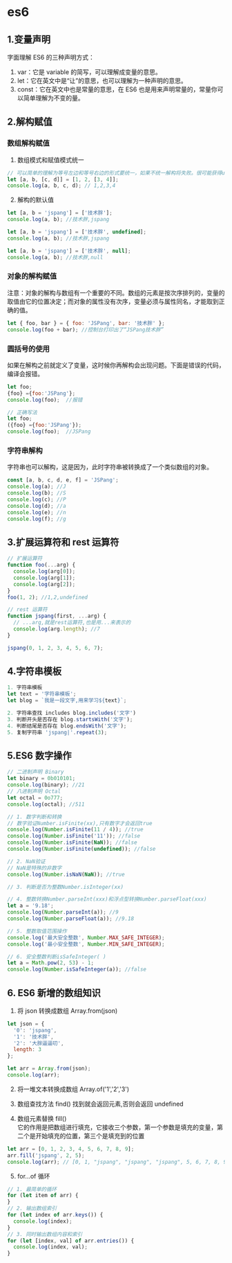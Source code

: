 # es6

## 1.变量声明

字面理解 ES6 的三种声明方式：

1. var：它是 variable 的简写，可以理解成变量的意思。
2. let：它在英文中是“让”的意思，也可以理解为一种声明的意思。
3. const：它在英文中也是常量的意思，在 ES6 也是用来声明常量的，常量你可以简单理解为不变的量。

## 2.解构赋值

### 数组解构赋值

1. 数组模式和赋值模式统一

```js
// 可以简单的理解为等号左边和等号右边的形式要统一，如果不统一解构将失败。很可能获得undefined或者直接报错
let [a, b, [c, d]] = [1, 2, [3, 4]];
console.log(a, b, c, d); // 1,2,3,4
```

2. 解构的默认值

```js
let [a, b = 'jspang'] = ['技术胖'];
console.log(a, b); //技术胖,jspang

let [a, b = 'jspang'] = ['技术胖', undefined];
console.log(a, b); //技术胖,jspang

let [a, b = 'jspang'] = ['技术胖', null];
console.log(a, b); //技术胖,null
```

### 对象的解构赋值

注意：对象的解构与数组有一个重要的不同。数组的元素是按次序排列的，变量的取值由它的位置决定；而对象的属性没有次序，变量必须与属性同名，才能取到正确的值。

```js
let { foo, bar } = { foo: 'JSPang', bar: '技术胖' };
console.log(foo + bar); //控制台打印出了“JSPang技术胖”
```

### 圆括号的使用

如果在解构之前就定义了变量，这时候你再解构会出现问题。下面是错误的代码，编译会报错。

```js
let foo;
{foo} ={foo:'JSPang'};
console.log(foo);  //报错

// 正确写法
let foo;
({foo} ={foo:'JSPang'});
console.log(foo);  //JSPang
```

### 字符串解构

字符串也可以解构，这是因为，此时字符串被转换成了一个类似数组的对象。

```js
const [a, b, c, d, e, f] = 'JSPang';
console.log(a); //J
console.log(b); //S
console.log(c); //P
console.log(d); //a
console.log(e); //n
console.log(f); //g
```

## 3.扩展运算符和 rest 运算符

```js
// 扩展运算符
function foo(...arg) {
  console.log(arg[0]);
  console.log(arg[1]);
  console.log(arg[2]);
}
foo(1, 2); //1,2,undefined

// rest 运算符
function jspang(first, ...arg) {
  // ...arg,就是rest运算符,也是用...来表示的
  console.log(arg.length); //7
}

jspang(0, 1, 2, 3, 4, 5, 6, 7);
```

## 4.字符串模板

```js
1. 字符串模板
let text = '字符串模板';
let blog = `我是一段文字,用来学习${text}`;

2. 字符串查找 includes blog.includes('文字')
3. 判断开头是否存在 blog.startsWith('文字');
4. 判断结尾是否存在 blog.endsWith('文字');
5. 复制字符串 'jspang|'.repeat(3);
```

## 5.ES6 数字操作

```js
// 二进制声明 Binary
let binary = 0b010101;
console.log(binary); //21
// 八进制声明 Octal
let octal = 0o777;
console.log(octal); //511

// 1. 数字判断和转换
// 数字验证Number.isFinite(xx),只有数字才会返回true
console.log(Number.isFinite(11 / 4)); //true
console.log(Number.isFinite('11')); //false
console.log(Number.isFinite(NaN)); //false
console.log(Number.isFinite(undefined)); //false

// 2. NaN验证
// NaN是特殊的非数字
console.log(Number.isNaN(NaN)); //true

// 3. 判断是否为整数Number.isInteger(xx)

// 4. 整数转换Number.parseInt(xxx)和浮点型转换Number.parseFloat(xxx)
let a = '9.18';
console.log(Number.parseInt(a)); //9
console.log(Number.parseFloat(a)); //9.18

// 5. 整数取值范围操作
console.log('最大安全整数', Number.MAX_SAFE_INTEGER);
console.log('最小安全整数', Number.MIN_SAFE_INTEGER);

// 6. 安全整数判断isSafeInteger( )
let a = Math.pow(2, 53) - 1;
console.log(Number.isSafeInteger(a)); //false
```

## 6. ES6 新增的数组知识

1. 将 json 转换成数组 Array.from(json)

```js
let json = {
  '0': 'jspang',
  '1': '技术胖',
  '2': '大胖逼逼叨',
  length: 3
};

let arr = Array.from(json);
console.log(arr);
```

2. 将一堆文本转换成数组 Array.of('1','2','3')

3. 数组查找方法 find() 找到就会返回元素,否则会返回 undefined

4. 数组元素替换 fill()  
   它的作用是把数组进行填充，它接收三个参数，第一个参数是填充的变量，第二个是开始填充的位置，第三个是填充到的位置

```js
let arr = [0, 1, 2, 3, 4, 5, 6, 7, 8, 9];
arr.fill('jspang', 2, 5);
console.log(arr); // [0, 1, "jspang", "jspang", "jspang", 5, 6, 7, 8, 9]
```

5. for...of 循环

```js
// 1. 最简单的循环
for (let item of arr) {
}
// 2. 输出数组索引
for (let index of arr.keys()) {
  console.log(index);
}
// 3. 同时输出数组内容和索引
for (let [index, val] of arr.entries()) {
  console.log(index, val);
}
```

```js
```

```js
```

```js
```

```js
```

```js
```
